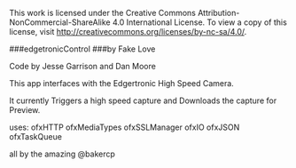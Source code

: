 This work is licensed under the Creative Commons Attribution-NonCommercial-ShareAlike 4.0 International License. To view a copy of this license, visit http://creativecommons.org/licenses/by-nc-sa/4.0/.

###edgetronicControl 
###by Fake Love

Code by Jesse Garrison and Dan Moore

This app interfaces with the Edgertronic High Speed Camera.

It currently Triggers a high speed capture and Downloads the capture for Preview.

uses:
   ofxHTTP
   ofxMediaTypes
   ofxSSLManager
   ofxIO
   ofxJSON
   ofxTaskQueue

all by the amazing @bakercp

